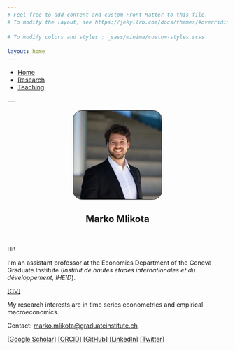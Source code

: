 ```yaml
---
# Feel free to add content and custom Front Matter to this file.
# To modify the layout, see https://jekyllrb.com/docs/themes/#overriding-theme-defaults

# To modify colors and styles : _sass/minima/custom-styles.scss

layout: home
---
```



<nav>
    <ul>
      <li><a href="">Home</a></li>
      <li><a href="/research/">Research</a></li>
      <li><a href="/teaching/">Teaching</a></li>
    </ul>
</nav>
---


<p align="center">
  <a href="url"><img src="FilesToAdd/DSC06461_cropped.jpg" height="auto" style=" width:40%; border: 1px solid black; margin:0 0 0 0; border-radius:10%"></a>
</p>

<h2 align="center"> Marko Mlikota</h2>


<br>


Hi!

I'm an assistant professor at the Economics Department of the Geneva Graduate Institute (<i>Institut de hautes études internationales et du développement, IHEID</i>).
<!-- 
I'm also engaged in the BCC Programme ...
In 2022 and 2024-2025, I also held consulting positions at the European Central Bank.
-->

[[CV]](FilesToAdd/CV_MM_EN.pdf) 


My research interests are in time series econometrics and empirical macroeconomics. 
<!-- 
In particular, ... 
-->

<!--
[[Research Statement]](FilesToAdd/MM_ResearchStatement_2307.pdf)
-->


Contact: marko.mlikota@graduateinstitute.ch

[[Google Scholar]][GoogleScholarLink] [[ORCID]][ORCIDProfileLink] [[GitHub]][GitHubProfileLink] [[LinkedIn]][LinkedinProfileLink] [[Twitter]][TwitterProfileLink]
















<!-- ***************************
     *** LINKS 
     *************************** -->

[LinkedinProfileLink]: https://www.linkedin.com/in/marko-mlikota-aa13b712a/
[GitHubProfileLink]: https://github.com/markomlikota
[TwitterProfileLink]: https://twitter.com/marko25mlikota
[GoogleScholarLink]: https://scholar.google.com/citations?hl=en&user=IFrID1kAAAAJ
[EmailLink]: mailto:mlikota@sas.upenn.edu
[ORCIDProfileLink]: https://orcid.org/0009-0007-5456-0037

















<!-- ***************************
     *** HELPFUL COMMENTS 
     *************************** -->


<!---

cd Documents/W_Other/PersonalWebsite
bundle exec jekyll serve

http://localhost:4000


https://www.w3schools.com/css/css_tooltip.asp

![alt text for screen readers](picture.jpeg "Text to show on mouseover")


<p align="center"> blabla </p>


%%%%% PICTURES:

<p align="center">
  <img src="FilesToAdd/picture.jpeg" alt="MarineGEO circle logo" style="width:30%; border: 1px solid black; margin:0 0 0 0"/>
</p>

<img src="FilesToAdd/picture3.jpg" alt="MarineGEO circle logo" style="float: right; width:38.1966%; border: 1px solid black; margin:0 0 0 0"/>

<p align="center">
  <a href="url"><img src="FilesToAdd/picture4.jpg" height="auto" width="30%" style="border-radius:50%"></a>
</p>
<h2 align="center"> Marko Mlikota</h2>


%%%%% LINKS:

[[mlikota@sas.upenn.edu]](mailto:mlikota@sas.upenn.edu)

<a href="https://www.youtube.com/embed/Tg0Ajam946o" target="_BLANK" title="Click me">[Short Video]</a>

% To refer to the page contained in the file "P009_...", which is in the same folder as this file: *<*a h*ref="{*% li*nk P0*09*_YTvideo*.m*arkdown %}">[Sho*rt Vide*o]</*a> (had to put asterisks to prevent this being read as a command...)


<font size="3"> This is my text number1</font>
<span style="color:blue">some *blue* text</span> // see colors in https://htmlcolorcodes.com

<span style="color:#EABC7E; opacity: 0.900;"> <strong>Why Does a Dominant Currency Replace Another?,</strong></span> with A. Mehl & I. van Robays (European Central Bank)



#8E645F

#9f5b20

#a2281a

-->



<!--
<br>
## Work in Progress


<span style="color:#EABC7E; opacity: 0.900;"> GDP Nowcasts and Supply Chain Pressures </span> 


<span style="color:#EABC7E; opacity: 0.900;"> Recovering Peer Effects via High-Frequency Transmission: Households' Consumption Smoothing Through Friendships in Rural Thailand </span>


<span style="color:#EABC7E; opacity: 0.900;"> A Workhorse Model Without Nominal Rigidities,</span> joint with J. Ritto (University of Pennsylvania)


<span style="color:#EABC7E; opacity: 0.900;"> Sequential Monte Carlo with Model Tempering,</span> joint with S. Scheidegger (University of Lausanne) & F. Schorfheide (University of Pennsylvania)
-->




<!--

<p align="center">
  <a href="{% link index.markdown %}" style=" font-size: 30px"> [Home] </a>
  <a href="{% link page_research.markdown %}" style=" font-size: 30px"> [Research] </a>
  <a href="{% link page_teaching.markdown %}" style=" font-size: 30px"> [Teaching] </a>
</p>

-->